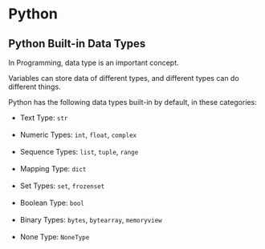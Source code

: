 # Python

## Python Built-in Data Types

In Programming, data type is an important concept.

Variables can store data of different types, and different types can do different things.

Python has the following data types built-in by default, in these categories:


 - Text Type: `str`<br><br>
 - Numeric Types: `int`, `float`, `complex`<br><br>
 - Sequence Types: `list`, `tuple`, `range`<br><br>
 - Mapping Type: `dict`<br><br>
 - Set Types: `set`, `frozenset`<br><br>
 - Boolean Type: `bool`<br><br>
 - Binary Types: `bytes`, `bytearray`, `memoryview`<br><br>
 - None Type: `NoneType`<br><br>


